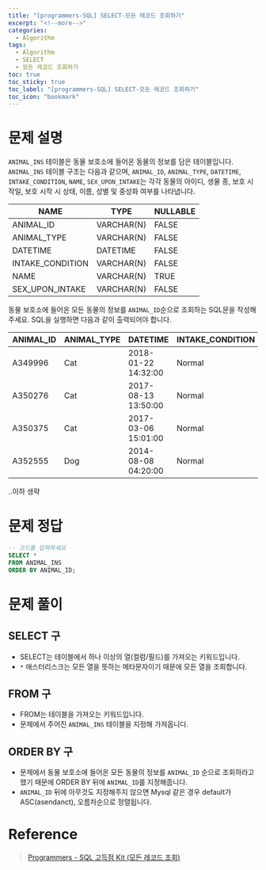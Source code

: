 ```yaml
---
title: "[programmers-SQL] SELECT-모든 레코드 조회하기"
excerpt: "<!--more-->"
categories:
  - Algorithm
tags:
  - Algorithm
  - SELECT
  - 모든 레코드 조회하기
toc: true
toc_sticky: true
toc_label: "[programmers-SQL] SELECT-모든 레코드 조회하기"
toc_icon: "bookmark"
---
```


# 문제 설명

`ANIMAL_INS` 테이블은 동물 보호소에 들어온 동물의 정보를 담은 테이블입니다. `ANIMAL_INS` 테이블 구조는 다음과 같으며, `ANIMAL_ID`, `ANIMAL_TYPE`, `DATETIME`, `INTAKE_CONDITION`, `NAME`, `SEX_UPON_INTAKE`는 각각 동물의 아이디, 생물 종, 보호 시작일, 보호 시작 시 상태, 이름, 성별 및 중성화 여부를 나타냅니다.

| NAME             | TYPE       | NULLABLE |
| ---------------- | ---------- | -------- |
| ANIMAL_ID        | VARCHAR(N) | FALSE    |
| ANIMAL_TYPE      | VARCHAR(N) | FALSE    |
| DATETIME         | DATETIME   | FALSE    |
| INTAKE_CONDITION | VARCHAR(N) | FALSE    |
| NAME             | VARCHAR(N) | TRUE     |
| SEX_UPON_INTAKE  | VARCHAR(N) | FALSE    |

동물 보호소에 들어온 모든 동물의 정보를 `ANIMAL_ID`순으로 조회하는 SQL문을 작성해주세요. SQL을 실행하면 다음과 같이 출력되어야 합니다.

| ANIMAL_ID | ANIMAL_TYPE | DATETIME            | INTAKE_CONDITION | NAME   | SEX_UPON_INTAKE |
| --------- | ----------- | ------------------- | ---------------- | ------ | --------------- |
| A349996   | Cat         | 2018-01-22 14:32:00 | Normal           | Sugar  | Neutered Male   |
| A350276   | Cat         | 2017-08-13 13:50:00 | Normal           | Jewel  | Spayed Female   |
| A350375   | Cat         | 2017-03-06 15:01:00 | Normal           | Meo    | Neutered Male   |
| A352555   | Dog         | 2014-08-08 04:20:00 | Normal           | Harley | Spayed Female   |

..이하 생략

# 문제 정답

```sql
-- 코드를 입력하세요
SELECT * 
FROM ANIMAL_INS 
ORDER BY ANIMAL_ID;
```

# 문제 풀이

## SELECT 구
- SELECT는 테이블에서 하나 이상의 열(컬럼/필드)를 가져오는 키워드입니다.
- `*` 애스터리스크는 모든 열을 뜻하는 메타문자이기 때문에 모든 열을 조회합니다.

## FROM 구
- FROM는 테이블을 가져오는 키워드입니다.
- 문제에서 주어진 `ANIMAL_INS` 테이블을 지정해 가져옵니다.

## ORDER BY 구
- 문제에서 동물 보호소에 들어온 모든 동물의 정보를 `ANIMAL_ID` 순으로 조회하라고 했기 때문에 ORDER BY 뒤에 `ANIMAL_ID`를 지정해줍니다.
- `ANIMAL_ID` 뒤에 아무것도 지정해주지 않으면 Mysql 같은 경우 default가 ASC(asendanct), 오름차순으로 정렬됩니다.

# Reference

> [Programmers - SQL 고득점 Kit (모든 레코드 조회)](https://programmers.co.kr/learn/courses/30/lessons/59034)<br>